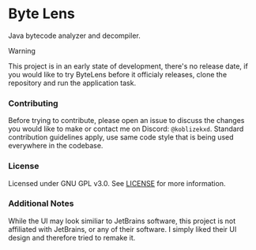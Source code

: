 # Byte Lens
Java bytecode analyzer and decompiler.  

> [!WARNING]  
> This project is in an early state of development, there's no release date, if you would like to try ByteLens before it officialy releases, clone the repository and run the application task.

### Contributing  
Before trying to contribute, please open an issue to discuss the changes you would like to make
or contact me on Discord: `@koblizekxd`. Standard contribution guidelines apply, use same code style that is being used everywhere in the codebase.

### License
Licensed under GNU GPL v3.0. See [LICENSE](LICENSE.txt) for more information.

### Additional Notes
While the UI may look similiar to JetBrains software, this project is not affiliated with JetBrains, or any of their software. I simply liked their UI design and therefore tried to remake it.